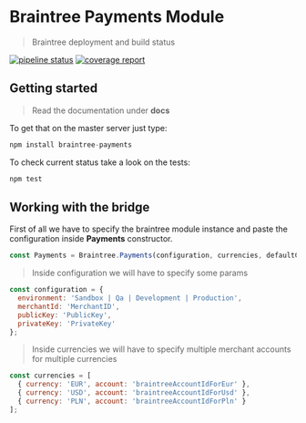 # Braintree Payments Module

> Braintree deployment and build status

[![pipeline status](https://gitlab.com/WebEferen/braintree-payments/badges/master/pipeline.svg)](https://gitlab.com/WebEferen/braintree-payments/commits/master)
[![coverage report](https://gitlab.com/WebEferen/braintree-payments/badges/master/coverage.svg)](https://gitlab.com/WebEferen/braintree-payments/commits/master)

## Getting started

> Read the documentation under **docs**

To get that on the master server just type:

```javascript
npm install braintree-payments
```

To check current status take a look on the tests:

```javascript
npm test
```

## Working with the bridge

First of all we have to specify the braintree module instance and paste the configuration inside **Payments** constructor.

```javascript
const Payments = Braintree.Payments(configuration, currencies, defaultCurrency = 'EUR');
```

> Inside configuration we will have to specify some params

```javascript
const configuration = {
  environment: 'Sandbox | Qa | Development | Production',
  merchantId: 'MerchantID',
  publicKey: 'PublicKey',
  privateKey: 'PrivateKey'
};
```

> Inside currencies we will have to specify multiple merchant accounts for multiple currencies

```javascript
const currencies = [
  { currency: 'EUR', account: 'braintreeAccountIdForEur' },
  { currency: 'USD', account: 'braintreeAccountIdForUsd' },
  { currency: 'PLN', account: 'braintreeAccountIdForPln' }
];
```
